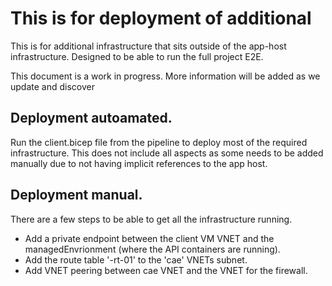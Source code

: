 # This is for deployment of additional

This is for additional infrastructure that sits outside of the app-host infrastructure. Designed to be able to run the full project E2E.

This document is a work in progress. More information will be added as we update and discover

## Deployment autoamated.

Run the client.bicep file from the pipeline to deploy most of the required infrastructure. This does not include all aspects as some needs to be added manually due to not having implicit references to the app host.

## Deployment manual.

There are a few steps to be able to get all the infrastructure running.

- Add a private endpoint between the client VM VNET and the managedEnvrionment (where the API containers are running).
- Add the route table '-rt-01' to the 'cae' VNETs subnet.
- Add VNET peering between cae VNET and the VNET for the firewall.



